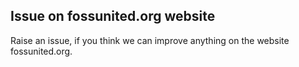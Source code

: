 ## Issue on fossunited.org website

Raise an issue, if you think we can improve anything on the website fossunited.org.
